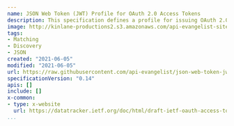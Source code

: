 ```yaml
---
name: JSON Web Token (JWT) Profile for OAuth 2.0 Access Tokens
description: This specification defines a profile for issuing OAuth 2.0 access tokens in JSON web token (JWT) format.  Authorization servers and resource servers from different vendors can leverage this profile to issue and consume access tokens in interoperable manner.
image: http://kinlane-productions2.s3.amazonaws.com/api-evangelist-site/company/logos/json-web-token-jwt-profile-for-oauth-20-access-tokens.png
tags:
- Matching
- Discovery
- JSON
created: "2021-06-05"
modified: "2021-06-05"
url: https://raw.githubusercontent.com/api-evangelist/json-web-token-jwt-profile-for-oauth-20-access-tokens/master/apis.json
specificationVersion: "0.14"
apis: []
include: []
x-common:
- type: x-website
  url: https://datatracker.ietf.org/doc/html/draft-ietf-oauth-access-token-jwt-11
...
```

